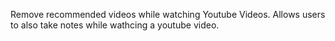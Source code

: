 Remove recommended videos while watching Youtube Videos.
Allows users to also take notes while wathcing a youtube video.
